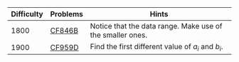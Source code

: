 | Difficulty | Problems | Hints |
| -------- | -------- | -------- |
| 1800 | [CF846B](https://codeforces.com/problemset/problem/846/B) | Notice that the data range. Make use of the smaller ones. |
| 1900 | [CF959D](https://codeforces.com/problemset/problem/959/D) | Find the first different value of $a_i$ and $b_i$. |